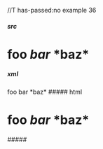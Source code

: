 //T has-passed:no
example 36
##### src
# foo *bar* \*baz\*
##### xml
<?xml version="1.0" encoding="UTF-8"?>
<!DOCTYPE document SYSTEM "CommonMark.dtd">
<document xmlns="http://commonmark.org/xml/1.0">
  <heading level="1">
    <text>foo </text>
    <emph>
      <text>bar</text>
    </emph>
    <text> *baz*</text>
  </heading>
</document>
##### html
<h1>foo <em>bar</em> *baz*</h1>
#####
